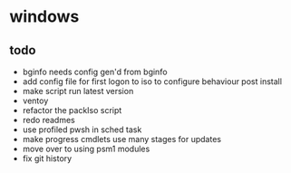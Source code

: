 # windows
## todo
- bginfo needs config gen'd from bginfo
- add config file for first logon to iso to configure behaviour post install
- make script run latest version
- ventoy
- refactor the packIso script
- redo readmes
- use profiled pwsh in sched task
- make progress cmdlets use many stages for updates
- move over to using psm1 modules
- fix git history
